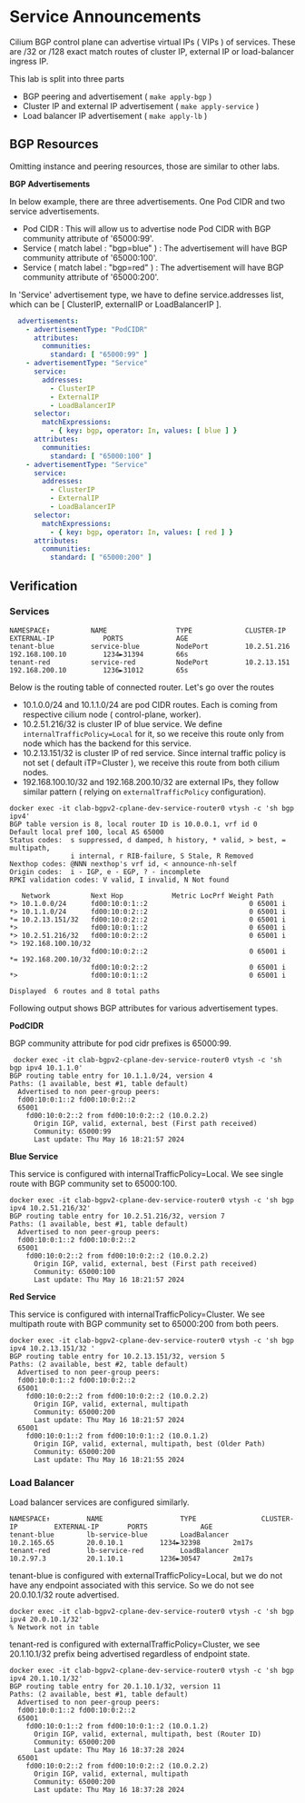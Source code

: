 Service Announcements
=====================

Cilium BGP control plane can advertise virtual IPs ( VIPs ) of services. These are /32 or /128 exact match routes of cluster IP, external IP or load-balancer ingress IP.

This lab is split into three parts

- BGP peering and advertisement ( `make apply-bgp` )
- Cluster IP and external IP advertisement ( `make apply-service` )
- Load balancer IP advertisement ( `make apply-lb` )

BGP Resources
-------------

Omitting instance and peering resources, those are similar to other labs.

**BGP Advertisements**

In below example, there are three advertisements. One Pod CIDR and two service advertisements.

- Pod CIDR : This will allow us to advertise node Pod CIDR with BGP community attribute of '65000:99'.
- Service ( match label : "bgp=blue" ) : The advertisement will have BGP community attribute of '65000:100'.
- Service ( match label : "bgp=red" ) : The advertisement will have BGP community attribute of '65000:200'.

In 'Service' advertisement type, we have to define service.addresses list, which can be [ ClusterIP, externalIP or LoadBalancerIP ].

```yaml
  advertisements:
    - advertisementType: "PodCIDR"
      attributes:
        communities:
          standard: [ "65000:99" ]
    - advertisementType: "Service"
      service:
        addresses:
          - ClusterIP
          - ExternalIP
          - LoadBalancerIP
      selector:
        matchExpressions:
          - { key: bgp, operator: In, values: [ blue ] }
      attributes:
        communities:
          standard: [ "65000:100" ]
    - advertisementType: "Service"
      service:
        addresses:
          - ClusterIP
          - ExternalIP
          - LoadBalancerIP
      selector:
        matchExpressions:
          - { key: bgp, operator: In, values: [ red ] }
      attributes:
        communities:
          standard: [ "65000:200" ]

```

Verification
------------

### Services

```
NAMESPACE↑          NAME                 TYPE             CLUSTER-IP          EXTERNAL-IP            PORTS             AGE 
tenant-blue         service-blue         NodePort         10.2.51.216         192.168.100.10         1234►31394        66s 
tenant-red          service-red          NodePort         10.2.13.151         192.168.200.10         1236►31012        65s 
```

Below is the routing table of connected router. Let's go over the routes

- 10.1.0.0/24 and 10.1.1.0/24 are pod CIDR routes. Each is coming from respective cilium node ( control-plane, worker).
- 10.2.51.216/32 is cluster IP of blue service. We define `internalTrafficPolicy=Local` for it, so we receive this route only from node which has the backend for this service.
- 10.2.13.151/32 is cluster IP of red service. Since internal traffic policy is not set ( default iTP=Cluster ), we receive this route from both cilium nodes.
- 192.168.100.10/32 and 192.168.200.10/32 are external IPs, they follow similar pattern ( relying on `externalTrafficPolicy` configuration).

```
docker exec -it clab-bgpv2-cplane-dev-service-router0 vtysh -c 'sh bgp ipv4'
BGP table version is 8, local router ID is 10.0.0.1, vrf id 0
Default local pref 100, local AS 65000
Status codes:  s suppressed, d damped, h history, * valid, > best, = multipath,
               i internal, r RIB-failure, S Stale, R Removed
Nexthop codes: @NNN nexthop's vrf id, < announce-nh-self
Origin codes:  i - IGP, e - EGP, ? - incomplete
RPKI validation codes: V valid, I invalid, N Not found

   Network          Next Hop            Metric LocPrf Weight Path
*> 10.1.0.0/24      fd00:10:0:1::2                         0 65001 i
*> 10.1.1.0/24      fd00:10:0:2::2                         0 65001 i
*= 10.2.13.151/32   fd00:10:0:2::2                         0 65001 i
*>                  fd00:10:0:1::2                         0 65001 i
*> 10.2.51.216/32   fd00:10:0:2::2                         0 65001 i
*> 192.168.100.10/32
                    fd00:10:0:2::2                         0 65001 i
*= 192.168.200.10/32
                    fd00:10:0:2::2                         0 65001 i
*>                  fd00:10:0:1::2                         0 65001 i

Displayed  6 routes and 8 total paths
```

Following output shows BGP attributes for various advertisement types.

**PodCIDR**

BGP community attribute for pod cidr prefixes is 65000:99.

```
 docker exec -it clab-bgpv2-cplane-dev-service-router0 vtysh -c 'sh bgp ipv4 10.1.1.0'
BGP routing table entry for 10.1.1.0/24, version 4
Paths: (1 available, best #1, table default)
  Advertised to non peer-group peers:
  fd00:10:0:1::2 fd00:10:0:2::2
  65001
    fd00:10:0:2::2 from fd00:10:0:2::2 (10.0.2.2)
      Origin IGP, valid, external, best (First path received)
      Community: 65000:99
      Last update: Thu May 16 18:21:57 2024
```

**Blue Service**

This service is configured with internalTrafficPolicy=Local. We see single route with BGP community set to 65000:100.

```
docker exec -it clab-bgpv2-cplane-dev-service-router0 vtysh -c 'sh bgp ipv4 10.2.51.216/32'
BGP routing table entry for 10.2.51.216/32, version 7
Paths: (1 available, best #1, table default)
  Advertised to non peer-group peers:
  fd00:10:0:1::2 fd00:10:0:2::2
  65001
    fd00:10:0:2::2 from fd00:10:0:2::2 (10.0.2.2)
      Origin IGP, valid, external, best (First path received)
      Community: 65000:100
      Last update: Thu May 16 18:21:57 2024
```

**Red Service**

This service is configured with internalTrafficPolicy=Cluster. We see multipath route with BGP community set to 65000:200 from both peers.

```
docker exec -it clab-bgpv2-cplane-dev-service-router0 vtysh -c 'sh bgp ipv4 10.2.13.151/32 '
BGP routing table entry for 10.2.13.151/32, version 5
Paths: (2 available, best #2, table default)
  Advertised to non peer-group peers:
  fd00:10:0:1::2 fd00:10:0:2::2
  65001
    fd00:10:0:2::2 from fd00:10:0:2::2 (10.0.2.2)
      Origin IGP, valid, external, multipath
      Community: 65000:200
      Last update: Thu May 16 18:21:57 2024
  65001
    fd00:10:0:1::2 from fd00:10:0:1::2 (10.0.1.2)
      Origin IGP, valid, external, multipath, best (Older Path)
      Community: 65000:200
      Last update: Thu May 16 18:21:55 2024
```

### Load Balancer

Load balancer services are configured similarly.

```
NAMESPACE↑         NAME                   TYPE                CLUSTER-IP         EXTERNAL-IP       PORTS             AGE  
tenant-blue        lb-service-blue        LoadBalancer        10.2.165.65        20.0.10.1         1234►32398        2m17s
tenant-red         lb-service-red         LoadBalancer        10.2.97.3          20.1.10.1         1236►30547        2m17s
```

tenant-blue is configured with externalTrafficPolicy=Local, but we do not have any endpoint associated with this service. So we do not see  20.0.10.1/32 route advertised.

```
docker exec -it clab-bgpv2-cplane-dev-service-router0 vtysh -c 'sh bgp ipv4 20.0.10.1/32'
% Network not in table
```

tenant-red is configured with externalTrafficPolicy=Cluster, we see 20.1.10.1/32 prefix being advertised regardless of endpoint state.

```
docker exec -it clab-bgpv2-cplane-dev-service-router0 vtysh -c 'sh bgp ipv4 20.1.10.1/32'
BGP routing table entry for 20.1.10.1/32, version 11
Paths: (2 available, best #1, table default)
  Advertised to non peer-group peers:
  fd00:10:0:1::2 fd00:10:0:2::2
  65001
    fd00:10:0:1::2 from fd00:10:0:1::2 (10.0.1.2)
      Origin IGP, valid, external, multipath, best (Router ID)
      Community: 65000:200
      Last update: Thu May 16 18:37:28 2024
  65001
    fd00:10:0:2::2 from fd00:10:0:2::2 (10.0.2.2)
      Origin IGP, valid, external, multipath
      Community: 65000:200
      Last update: Thu May 16 18:37:28 2024
```
